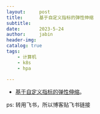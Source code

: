 ```yaml
---
layout:     post
title:      基于自定义指标的弹性伸缩
subtitle:   
date:       2023-5-24
author:     jabin
header-img: 
catalog: true
tags:
    - 计算机
    - k8s
    - hpa
    
---
```


- [基于自定义指标的弹性伸缩](https://renovwjw13.feishu.cn/docx/B0zHdSzZ5oA1noxRvYZc9WNXnvc)。

ps: 转用飞书，所以博客贴飞书链接

